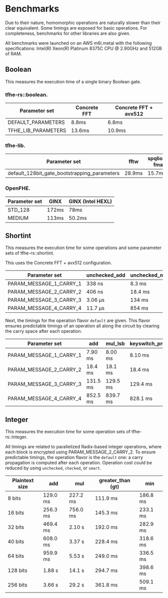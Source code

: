 # Benchmarks

Due to their nature, homomorphic operations are naturally slower than their clear equivalent. Some timings are exposed for basic operations. For completeness, benchmarks for other libraries are also given.

All benchmarks were launched on an AWS m6i.metal with the following specifications: Intel(R) Xeon(R) Platinum 8375C CPU @ 2.90GHz and 512GB of RAM.

## Boolean

This measures the execution time of a single binary Boolean gate.

### tfhe-rs::boolean.

| Parameter set         | Concrete FFT | Concrete FFT + avx512 |
| --------------------- | ------------ | --------------------- |
| DEFAULT\_PARAMETERS   | 8.8ms        | 6.8ms                 |
| TFHE\_LIB\_PARAMETERS | 13.6ms       | 10.9ms                |

### tfhe-lib.

| Parameter set                                    | fftw   | spqlios-fma |
| ------------------------------------------------ | ------ | ----------- |
| default\_128bit\_gate\_bootstrapping\_parameters | 28.9ms | 15.7ms      |

### OpenFHE.

| Parameter set | GINX  | GINX (Intel HEXL) |
| ------------- | ----- | ----------------- |
| STD\_128      | 172ms | 78ms              |
| MEDIUM        | 113ms | 50.2ms            |


## Shortint
This measures the execution time for some operations and some parameter sets of tfhe-rs::shortint.

This uses the Concrete FFT + avx512 configuration.

| Parameter set               | unchecked\_add | unchecked\_mul\_lsb | keyswitch\_programmable\_bootstrap |
| --------------------------- | -------------- | ------------------- | ---------------------------------- |
| PARAM\_MESSAGE\_1\_CARRY\_1 | 338 ns         | 8.3 ms              | 8.1 ms                             |
| PARAM\_MESSAGE\_2\_CARRY\_2 | 406 ns         | 18.4 ms             | 18.4 ms                            |
| PARAM\_MESSAGE\_3\_CARRY\_3 | 3.06 µs        | 134 ms              | 129.4 ms                           |
| PARAM\_MESSAGE\_4\_CARRY\_4 | 11.7 µs        | 854 ms              | 828.1 ms                           |

Next, the timings for the operation flavor `default` are given. This flavor ensures predictable timings of an operation all along the circuit by clearing the carry space after each operation.

| Parameter set               |            add |        mul\_lsb     | keyswitch\_programmable\_bootstrap |
| --------------------------- | -------------- | ------------------- | ---------------------------------- |
| PARAM\_MESSAGE\_1\_CARRY\_1 | 7.90 ms        | 8.00 ms             | 8.10 ms                            |
| PARAM\_MESSAGE\_2\_CARRY\_2 | 18.4 ms        | 18.1 ms             | 18.4 ms                            |
| PARAM\_MESSAGE\_3\_CARRY\_3 | 131.5 ms       | 129.5 ms            | 129.4 ms                           |
| PARAM\_MESSAGE\_4\_CARRY\_4 | 852.5 ms       | 839.7 ms            | 828.1 ms                           |


## Integer
This measures the execution time for some operation sets of tfhe-rs::integer.

All timings are related to parallelized Radix-based integer operations, where each block is encrypted using PARAM\_MESSAGE\_2\_CARRY\_2.
To ensure predictable timings, the operation flavor is the `default` one: a carry propagation is computed after each operation. Operation cost could be reduced by using `unchecked`, `checked`, or `smart`.

| Plaintext size     |  add           | mul                 | greater\_than (gt)   |  min         |
| -------------------| -------------- | ------------------- | ---------            | -------      |
| 8    bits          | 129.0 ms       | 227.2 ms            | 111.9 ms             |  186.8 ms    |
| 16   bits          | 256.3 ms       | 756.0 ms            | 145.3 ms             |  233.1 ms    |
| 32   bits          | 469.4 ms       | 2.10 s              | 192.0 ms             |  282.9 ms    |
| 40   bits          | 608.0 ms       | 3.37 s              | 228.4 ms             |  318.6 ms    |
| 64   bits          | 959.9 ms       | 5.53 s              | 249.0 ms             |  336.5 ms    |
| 128  bits          | 1.88 s         | 14.1 s              | 294.7 ms             |  398.6 ms    |
| 256  bits          | 3.66 s         | 29.2 s              | 361.8 ms             |  509.1 ms    |
